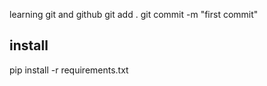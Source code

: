 learning git and github
git add .
git commit -m "first commit"
## install
pip install -r requirements.txt